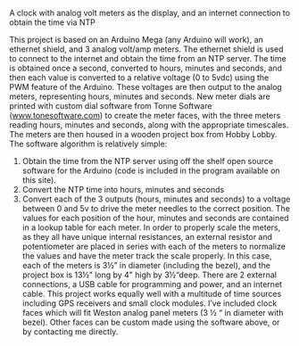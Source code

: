 A clock with analog volt meters as the display, and an internet connection to obtain the time via NTP 

This project is based on an Arduino Mega (any Arduino will work), an ethernet shield, and 3 analog volt/amp meters. The ethernet shield is used to connect to the internet and obtain the time from an NTP server. The time is obtained once a second, converted to hours, minutes and seconds, and then each value is converted to a relative voltage (0 to 5vdc) using the PWM feature of the Arduino. These voltages are then output to the analog meters, representing hours, minutes and seconds. New meter dials are printed with custom dial software from Tonne Software (www.tonesoftware.com) to create the meter faces, with the three meters reading hours, minutes and seconds, along with the appropriate timescales. The meters are then housed in a wooden project box from Hobby Lobby.
The software algorithm is relatively simple:
1.	Obtain the time from the NTP server using off the shelf open source software for the Arduino (code is included in the program available on this site).
2.	Convert the NTP time into hours, minutes and seconds
3.	Convert each of the 3 outputs (hours, minutes and seconds) to a voltage between 0 and 5v to drive the meter needles to the correct position. The values for each position of the hour, minutes and seconds are contained in a lookup table for each meter. In order to properly scale the meters, as they all have unique internal resistances, an external resistor and potentiometer are placed in series with each of the meters to normalize the values and have the meter track the scale properly.
In this case, each of the meters is 3½” in diameter (including the bezel), and the project box is 13½” long by 4" high by 3½“deep. There are 2 external connections, a USB cable for programming and power, and an internet cable.
This project works equally well with a multitude of time sources including GPS receivers and small clock modules.
I’ve included clock faces which will fit Weston analog panel meters (3 ½ “ in diameter with bezel). Other faces can be custom made using the software above, or by contacting me directly.
